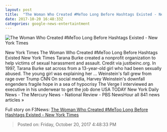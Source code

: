 ```yaml
---
layout: post
title:  "The Woman Who Created #MeToo Long Before Hashtags Existed - New York Times"
date: 2017-10-20 16:48:33Z
categories: google-news-entertaintment
---
```


![The Woman Who Created #MeToo Long Before Hashtags Existed - New York Times](https://static01.nyt.com/images/2017/10/20/us/20xp-metoo1/20xp-metoo1-facebookJumbo.jpg)

New York Times The Woman Who Created #MeToo Long Before Hashtags Existed New York Times Tarana Burke created a nonprofit organization to help victims of sexual harassment and assault. Credit via justbeinc.org. In 1997, Tarana Burke sat across from a 13-year-old girl who had been sexually abused. The young girl was explaining her ... Weinstein's fall grew from rage over Trump CNN On social media, Harvey Weinstein's downfall engenders fragile hope in a sea of hypocrisy The Verge I interviewed an executive in his underwear to get the job done USA TODAY New York Daily News - The Mercury News - National Review - PBS NewsHour all 841 news articles »


Full story on F3News: [The Woman Who Created #MeToo Long Before Hashtags Existed - New York Times](http://www.f3nws.com/n/FNerJC)

> Posted on: Friday, October 20, 2017 4:48:33 PM
